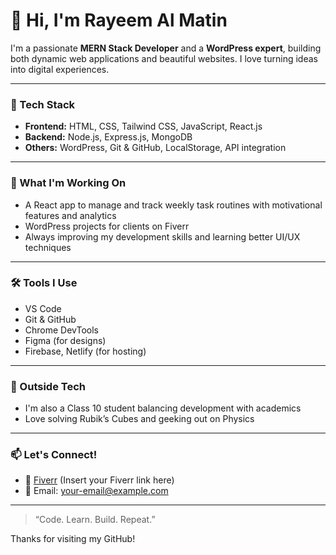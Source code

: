 # 👋 Hi, I'm Rayeem Al Matin

I'm a passionate **MERN Stack Developer** and a **WordPress expert**, building both dynamic web applications and beautiful websites. I love turning ideas into digital experiences.

---

### 🚀 Tech Stack
- **Frontend:** HTML, CSS, Tailwind CSS, JavaScript, React.js
- **Backend:** Node.js, Express.js, MongoDB
- **Others:** WordPress, Git & GitHub, LocalStorage, API integration

---

### 🧠 What I'm Working On
- A React app to manage and track weekly task routines with motivational features and analytics
- WordPress projects for clients on Fiverr
- Always improving my development skills and learning better UI/UX techniques

---

### 🛠️ Tools I Use
- VS Code
- Git & GitHub
- Chrome DevTools
- Figma (for designs)
- Firebase, Netlify (for hosting)

---

### 🌱 Outside Tech
- I'm also a Class 10 student balancing development with academics
- Love solving Rubik’s Cubes and geeking out on Physics

---

### 📫 Let's Connect!
- 💼 [Fiverr](https://www.fiverr.com/) (Insert your Fiverr link here)
- 📧 Email: your-email@example.com

---

> “Code. Learn. Build. Repeat.”

Thanks for visiting my GitHub!


<!---
rayeem-developer/rayeem-developer is a ✨ special ✨ repository because its `README.md` (this file) appears on your GitHub profile.
You can click the Preview link to take a look at your changes.
--->
